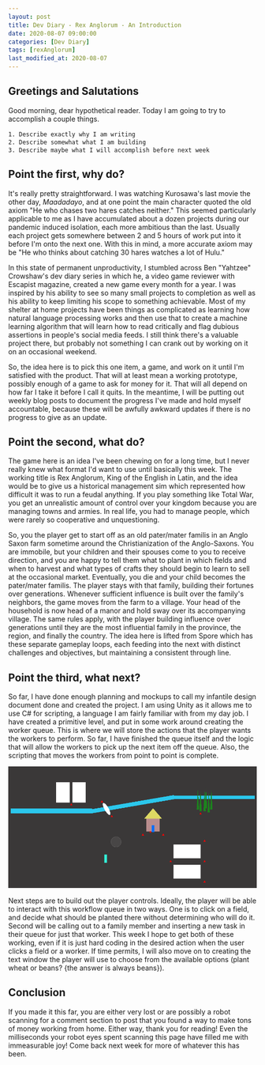 ```yaml
---
layout: post
title: Dev Diary - Rex Anglorum - An Introduction
date: 2020-08-07 09:00:00
categories: [Dev Diary]
tags: [rexAnglorum]
last_modified_at: 2020-08-07
---
```


## Greetings and Salutations
Good morning, dear hypothetical reader.  Today I am going to try to accomplish a couple things.

	1. Describe exactly why I am writing
	2. Describe somewhat what I am building
	3. Describe maybe what I will accomplish before next week
	
## Point the first, why do?
It's really pretty straightforward.  I was watching Kurosawa's last movie the other day, *Maadadayo*, and at one point the main character quoted the old axiom "He who chases two hares catches neither."  This seemed particularly applicable to me as I have accumulated about a dozen projects during our pandemic induced isolation, each more ambitious than the last.  Usually each project gets somewhere between 2 and 5 hours of work put into it before I'm onto the next one.  With this in mind, a more accurate axiom may be "He who thinks about catching 30 hares watches a lot of Hulu."

In this state of permanent unproductivity, I stumbled across Ben "Yahtzee" Crowshaw's dev diary series in which he, a video game reviewer with Escapist magazine, created a new game every month for a year.  I was inspired by his ability to see so many small projects to completion as well as his ability to keep limiting his scope to something achievable. Most of my shelter at home projects have been things as complicated as learning how natural language processing works and then use that to create a machine learning algorithm that will learn how to read critically and flag dubious assertions in people's social media feeds.  I still think there's a valuable project there, but probably not something I can crank out by working on it on an occasional weekend.

So, the idea here is to pick this one item, a game, and work on it until I'm satisfied with the product.  That will at least mean a working prototype, possibly enough of a game to ask for money for it.  That will all depend on how far I take it before I call it quits.  In the meantime, I will be putting out weekly blog posts to document the progress I've made and hold myself accountable, because these will be awfully awkward updates if there is no progress to give as an update.

## Point the second, what do?
The game here is an idea I've been chewing on for a long time, but I never really knew what format I'd want to use until basically this week.  The working title is Rex Anglorum, King of the English in Latin, and the idea would be to give us a historical management sim which represented how difficult it was to run a feudal anything.  If you play something like Total War, you get an unrealistic amount of control over your kingdom because you are managing towns and armies.  In real life, you had to manage people, which were rarely so cooperative and unquestioning.

So, you the player get to start off as an old pater/mater familis in an Anglo Saxon farm sometime around the Christianization of the Anglo-Saxons.  You are immobile, but your children and their spouses come to you to receive direction, and you are happy to tell them what to plant in which fields and when to harvest and what types of crafts they should begin to learn to sell at the occasional market.  Eventually, you die and your child becomes the pater/mater familis.  The player stays with that family, building their fortunes over generations.  Whenever sufficient influence is built over the family's neighbors, the game moves from the farm to a village.  Your head of the household is now head of a manor and hold sway over its accompanying village.  The same rules apply, with the player building influence over generations until they are the most influential family in the province, the region, and finally the country.  The idea here is lifted from Spore which has these separate gameplay loops, each feeding into the next with distinct challenges and objectives, but maintaining a consistent through line.

## Point the third, what next?
So far, I have done enough planning and mockups to call my infantile design document done and created the project.  I am using Unity as it allows me to use C# for scripting, a language I am fairly familiar with from my day job.  I have created a primitive level, and put in some work around creating the worker queue.  This is where we will store the actions that the player wants the workers to perform.  So far, I have finished the queue itself and the logic that will allow the workers to pick up the next item off the queue.  Also, the scripting that moves the workers from point to point is complete.

![If you can even call this progress...](/assets/DD_RA_Intro.PNG)

Next steps are to build out the player controls.  Ideally, the player will be able to interact with this workflow queue in two ways.  One is to click on a field, and decide what should be planted there without determining who will do it.  Second will be calling out to a family member and inserting a new task in their queue for just that worker.  This week I hope to get both of these working, even if it is just hard coding in the desired action when the user clicks a field or a worker.  If time permits, I will also move on to creating the text window the player will use to choose from the available options (plant wheat or beans? {the answer is always beans}).

## Conclusion
If you made it this far, you are either very lost or are possibly a robot scanning for a comment section to post that you found a way to make tons of money working from home.  Either way, thank you for reading!  Even the milliseconds your robot eyes spent scanning this page have filled me with immeasurable joy!  Come back next week for more of whatever this has been.

